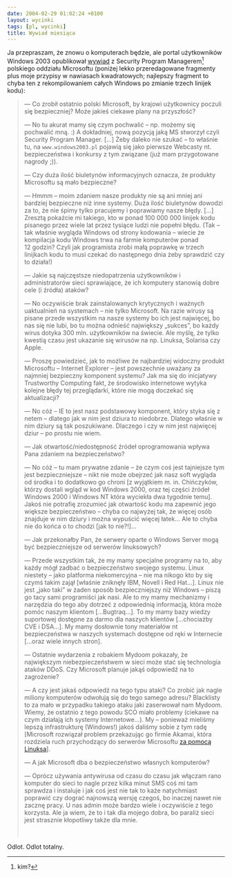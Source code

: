 ```yaml
---
date: 2004-02-29 01:02:24 +0100
layout: wycinki
tags: [pl, wycinki]
title: Wywiad miesiąca
---
```


Ja przepraszam, że znowu o komputerach będzie, ale portal użytkowników Windows 2003 opublikował [wywiad](http://windows2003.pl/insideMicrosoft_det.aspx?id=23 'liczbę literówek przemilczę') z Security Program Managerem[^1] polskiego oddziału Microsoftu (poniżej lekko przeredagowane fragmenty plus moje przypisy w nawiasach kwadratowych; najlepszy fragment to chyba ten z rekompilowaniem całych Windows po zmianie trzech linijek kodu):

> — Co zrobił ostatnio polski Microsoft, by krajowi użytkownicy poczuli się bezpieczniej? Może jakieś ciekawe plany na przyszłość?
>
> — No tu akurat mamy się czym pochwalić – np. możemy się pochwalić mną. :) A dokładniej, nową pozycją jaką MS stworzył czyli Security Program Manager. […] Żeby daleko nie szukać – to właśnie tu, na `www.windows2003.pl` pojawią się jako pierwsze Webcasty nt. bezpieczeństwa i konkursy z tym związane (już mam przygotowane nagrody ;)).
>
> — Czy duża ilość biuletynów informacyjnych oznacza, że produkty Microsoftu są mało bezpieczne?
>
> — Hmmm – moim zdaniem nasze produkty nie są ani mniej ani bardziej bezpieczne niż inne systemy. Duża ilość biuletynów dowodzi za to, że nie śpimy tylko pracujemy i poprawiamy nasze błędy. […] Zresztą pokażcie mi takiego, kto w ponad 100 000 000 linijek kodu pisanego przez wiele lat przez tysiące ludzi nie popełni błędu. (Tak – tak właśnie wygląda Windows od strony kodowania – wiecie że kompilacja kodu Windows trwa na farmie komputerów ponad 12 godzin? Czyli jak programista zrobi małą poprawkę w trzech linijkach kodu to musi czekać do następnego dnia żeby sprawdzić czy to działa!)
>
> — Jakie są najczęstsze niedopatrzenia użytkowników i administratorów sieci sprawiające, że ich komputery stanowią dobre cele (i źródła) ataków?
>
> — No oczywiście brak zainstalowanych krytycznych i ważnych uaktualnień na systemach – nie tylko Microsoft. Na razie wirusy są pisane przede wszystkim na nasze systemy bo ich jest najwięcej, bo nas się nie lubi, bo tu można odnieść największy „sukces”, bo każdy wirus dotyka 300 mln. użytkowników na świecie. Ale myślę, że tylko kwestią czasu jest ukazanie się wirusów na np. Linuksa, Solarisa czy Apple.
>
> — Proszę powiedzieć, jak to możliwe że najbardziej widoczny produkt Microsoftu – Internet Explorer – jest powszechnie uważany za najmniej bezpieczny komponent systemu? Jak ma się do inicjatywy Trustworthy Computing fakt, że środowisko internetowe wytyka kolejne błędy tej przeglądarki, które nie mogą doczekać się aktualizacji?
>
> — No cóż – IE to jest nasz podstawowy komponent, który styka się z netem – dlatego jak w nim jest dziura to niedobrze. Dlatego właśnie w nim dziury są tak poszukiwane. Dlaczego i czy w nim jest najwięcej dziur – po prostu nie wiem.
>
> — Jak otwartość/niedostępność źródeł oprogramowania wpływa Pana zdaniem na bezpieczeństwo?
>
> — No cóż – tu mam prywatne zdanie – że czym coś jest tajniejsze tym jest bezpieczniejsze – nikt nie może obejrzeć jak nasz soft wygląda od środka i to dodatkowo go chroni [z wyjątkiem m. in. Chińczyków, którzy dostali wgląd w kod Windows 2000, oraz tej części źródeł Windows 2000 i Windows NT która wyciekła dwa tygodnie temu]. Jakoś nie potrafię zrozumieć jak otwartość kodu ma zapewnić jego większe bezpieczeństwo – chyba co najwyżej tak, że więcej osób znajduje w nim dziury i można wypuścić więcej łatek… Ale to chyba nie do końca o to chodzi [jak to nie?!]…
>
> — Jak przekonałby Pan, że serwery oparte o Windows Server mogą być bezpieczniejsze od serwerów linuksowych?
>
> — Przede wszystkim tak, że my mamy specjalne programy na to, aby każdy mógł zadbać o bezpieczeństwo swojego systemu. Linux niestety – jako platforma niekomercyjna – nie ma nikogo kto by się czymś takim zajął [właśnie zniknęły IBM, Novell i Red Hat…]. Linux nie jest „jako taki” w żaden sposób bezpieczniejszy niż Windows – piszą go tacy sami programiści jak nasi. Ale to my mamy mechanizmy i narzędzia do tego aby dotrzeć z odpowiednią informacją, która może pomóc naszym klientom […Bugtraq…]. To my mamy bazy wiedzy suportowej dostępne za darmo dla naszych klientów […chociażby CVE i DSA…]. My mamy dosłownie tony materiałów nt bezpieczeństwa w naszych systemach dostępne od ręki w Internecie […oraz wiele innych stron].
>
> — Ostatnie wydarzenia z robakiem Mydoom pokazały, że największym niebezpieczeństwem w sieci może stać się technologia ataków DDoS. Czy Microsoft planuje jakąś odpowiedź na to zagrożenie?
>
> — A czy jest jakaś odpowiedź na tego typu ataki? Co zrobić jak nagle miliony komputerów odwołują się do tego samego adresu? Blacklisty to za mało w przypadku takiego ataku jaki zaserwował nam Mydoom. Wiemy, że ostatnio z tego powodu SCO miało problemy (ciekawe na czym działają ich systemy Internetowe…). My – ponieważ mieliśmy lepszą infrastrukturę (Windows!) jakoś daliśmy sobie z tym radę [Microsoft rozwiązał problem przekazując go firmie Akamai, która rozdziela ruch przychodzący do serwerów Microsoftu [za pomocą Linuksa](http://news.netcraft.com/archives/2003/08/17/wwwmicrosoftcom_runs_linux_up_to_a_point_.html 'artykuł na Netcraftcie')].
>
> — A jak Microsoft dba o bezpieczeństwo własnych komputerów?
>
> — Oprócz używania antywirusa od czasu do czasu jak włączam rano komputer do sieci to nagle przez kilka minut SMS coś mi tam sprawdza i instaluje i jak coś jest nie tak to każe natychmiast poprawić czy dograć najnowszą wersję czegoś, bo inaczej nawet nie zacznę pracy. U nas admin może bardzo wiele i oczywiście z tego korzysta. Ale ja wiem, że to i tak dla mojego dobra, bo paraliż sieci jest strasznie kłopotliwy także dla mnie.
>
>  

Odlot. Odlot totalny.

[^1]: kim?

